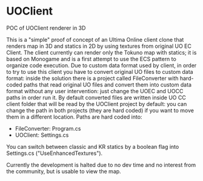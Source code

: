 # UOClient
POC of UOClient renderer in 3D

This is a "simple" proof of concept of an Ultima Online client clone that renders map in 3D and statics in 2D by using textures from original UO EC Client.
The client currently can render only the Tokuno map with statics; it is based on Monogame and is a first attempt to use the ECS pattern to organize code execution.
Due to custom data format used by client, in order to try to use this client you have to convert original UO files to custom data format: inside the solution there is a project called FileConverter with hard-coded paths 
that read original UO files and convert them into custom data format without any user intervention: just change the UOEC and UOCC paths in order run it.
By default converted files are written inside UO CC client folder that will be read by the UOClient project by default: you can change the path in both projects (they are hard coded) if you want to move them in a different location.
Paths are hard coded into:
- FileConverter: Program.cs
- UOClient: Settings.cs

You can switch between classic and KR statics by a boolean flag into Settings.cs ("UseEnhancedTextures").

Currently the development is halted due to no dev time and no interest from the community, but is usable to view the map.

